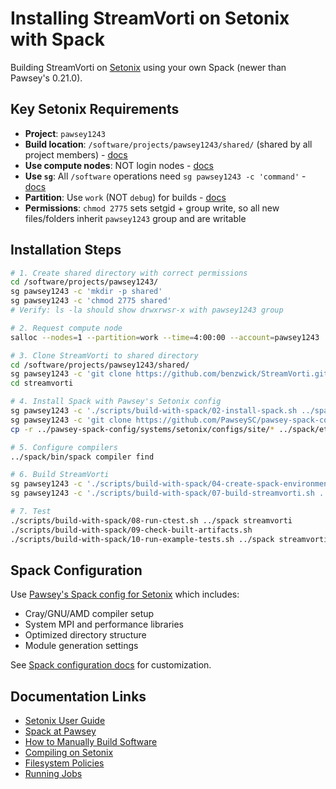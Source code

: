 # Installing StreamVorti on Setonix with Spack

Building StreamVorti on [Setonix](https://pawsey.org.au/systems/setonix/) using your own Spack (newer than Pawsey's 0.21.0).

## Key Setonix Requirements

- **Project**: `pawsey1243`
- **Build location**: `/software/projects/pawsey1243/shared/` (shared by all project members) - [docs](https://pawsey.atlassian.net/wiki/spaces/US/pages/51925878/How+to+Manually+Build+Software)
- **Use compute nodes**: NOT login nodes - [docs](https://pawsey.atlassian.net/wiki/spaces/US/pages/51925954/Compiling)
- **Use `sg`**: All `/software` operations need `sg pawsey1243 -c 'command'` - [docs](https://pawsey.atlassian.net/wiki/spaces/US/pages/51925886/Spack)
- **Partition**: Use `work` (NOT `debug`) for builds - [docs](https://pawsey.atlassian.net/wiki/spaces/US/pages/51929058/Running+Jobs+on+Setonix)
- **Permissions**: `chmod 2775` sets setgid + group write, so all new files/folders inherit `pawsey1243` group and are writable

## Installation Steps

```bash
# 1. Create shared directory with correct permissions
cd /software/projects/pawsey1243/
sg pawsey1243 -c 'mkdir -p shared'
sg pawsey1243 -c 'chmod 2775 shared'
# Verify: ls -la should show drwxrwsr-x with pawsey1243 group

# 2. Request compute node
salloc --nodes=1 --partition=work --time=4:00:00 --account=pawsey1243

# 3. Clone StreamVorti to shared directory
cd /software/projects/pawsey1243/shared/
sg pawsey1243 -c 'git clone https://github.com/benzwick/StreamVorti.git streamvorti'
cd streamvorti

# 4. Install Spack with Pawsey's Setonix config
sg pawsey1243 -c './scripts/build-with-spack/02-install-spack.sh ../spack'
sg pawsey1243 -c 'git clone https://github.com/PawseySC/pawsey-spack-config.git ../pawsey-spack-config'
cp -r ../pawsey-spack-config/systems/setonix/configs/site/* ../spack/etc/spack/

# 5. Configure compilers
../spack/bin/spack compiler find

# 6. Build StreamVorti
sg pawsey1243 -c './scripts/build-with-spack/04-create-spack-environment.sh ../spack streamvorti spack.yaml'
sg pawsey1243 -c './scripts/build-with-spack/07-build-streamvorti.sh ../spack streamvorti'

# 7. Test
./scripts/build-with-spack/08-run-ctest.sh ../spack streamvorti
./scripts/build-with-spack/09-check-built-artifacts.sh
./scripts/build-with-spack/10-run-example-tests.sh ../spack streamvorti
```

## Spack Configuration

Use [Pawsey's Spack config for Setonix](https://github.com/PawseySC/pawsey-spack-config/tree/master/systems/setonix/configs) which includes:
- Cray/GNU/AMD compiler setup
- System MPI and performance libraries
- Optimized directory structure
- Module generation settings

See [Spack configuration docs](https://spack.readthedocs.io/en/latest/configuration.html) for customization.

## Documentation Links

- [Setonix User Guide](https://pawsey.atlassian.net/wiki/spaces/US/pages/51925434/Setonix+User+Guide)
- [Spack at Pawsey](https://pawsey.atlassian.net/wiki/spaces/US/pages/51925886/Spack)
- [How to Manually Build Software](https://pawsey.atlassian.net/wiki/spaces/US/pages/51925878/How+to+Manually+Build+Software)
- [Compiling on Setonix](https://pawsey.atlassian.net/wiki/spaces/US/pages/51925954/Compiling)
- [Filesystem Policies](https://pawsey.atlassian.net/wiki/spaces/US/pages/51925880/Filesystem+Policies)
- [Running Jobs](https://pawsey.atlassian.net/wiki/spaces/US/pages/51929058/Running+Jobs+on+Setonix)
